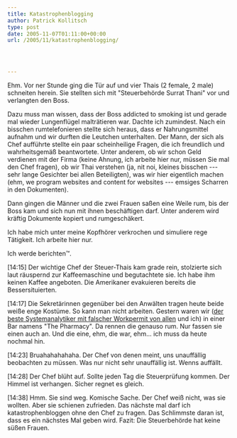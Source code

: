 ```yaml
---
title: Katastrophenblogging
author: Patrick Kollitsch
type: post
date: 2005-11-07T01:11:00+00:00
url: /2005/11/katastrophenblogging/




---
```

Ehm. Vor ner Stunde ging die Tür auf und vier Thais (2 female, 2 male) schneiten herein. Sie stellten sich mit "Steuerbehörde Surrat Thani" vor und verlangten den Boss. 

Dazu muss man wissen, dass der Boss addicted to smoking ist und gerade mal wieder Lungenflügel malträtieren war. Dachte ich zumindest. Nach ein bisschen rumtelefonieren stellte sich heraus, dass er Nahrungsmittel aufnahm und wir durften die Leutchen unterhalten. Der Mann, der sich als Chef aufführte stellte ein paar scheinheilige Fragen, die ich freundlich und wahrheitsgemäß beantwortete. Unter anderem, ob wir schon Geld verdienen mit der Firma (keine Ahnung, ich arbeite hier nur, müssen Sie mal den Chef fragen), ob wir Thai verstehen (ja, nit noi, kleines bisschen --- sehr lange Gesichter bei allen Beteiligten), was wir hier eigentlich machen (ehm, we program websites and content for websites --- emsiges Scharren in den Dokumenten).

Dann gingen die Männer und die zwei Frauen saßen eine Weile rum, bis der Boss kam und sich nun mit ihnen beschäftigen darf. Unter anderem wird kräftig Dokumente kopiert und rumgeschäkert. 

Ich habe mich unter meine Kopfhörer verkrochen und simuliere rege Tätigkeit. Ich arbeite hier nur.

Ich werde berichten&trade;.

[14:15] Der wichtige Chef der Steuer-Thais kam grade rein, stolzierte sich laut räuspernd zur Kaffeemaschine und begutachtete sie. Ich habe ihm keinen Kaffee angeboten. Die Amerikaner evakuieren bereits die Bessersituierten.

[14:17] Die Sekretärinnen gegenüber bei den Anwälten tragen heute beide weiße enge Kostüme. So kann man nicht arbeiten. Gestern waren wir ([der beste Systemanalytiker mit falscher Workpermit von allen][1] und ich) in einer Bar namens "The Pharmacy". Da rennen die genauso rum. Nur fassen sie einen auch an. Und die eine, ehm, die war, ehm... ich muss da heute nochmal hin.

[14:23] Bruahahahahaha. Der Chef von denen meint, uns unauffällig beobachten zu müssen. Was nur nicht sehr unauffällig ist. Wenns auffällt.

[14:28] Der Chef blüht auf. Sollte jeden Tag die Steuerprüfung kommen. Der Himmel ist verhangen. Sicher regnet es gleich.

[14:38] Hmm. Sie sind weg. Komische Sache. Der Chef weiß nicht, was sie wollten. Aber sie schienen zufrieden. Das nächste mal darf ich katastrophenbloggen ohne den Chef zu fragen. Das Schlimmste daran ist, dass es ein nächstes Mal geben wird. Fazit: Die Steuerbehörde hat keine süßen Frauen.

 [1]: http://fabio.bacigalupo.net/
